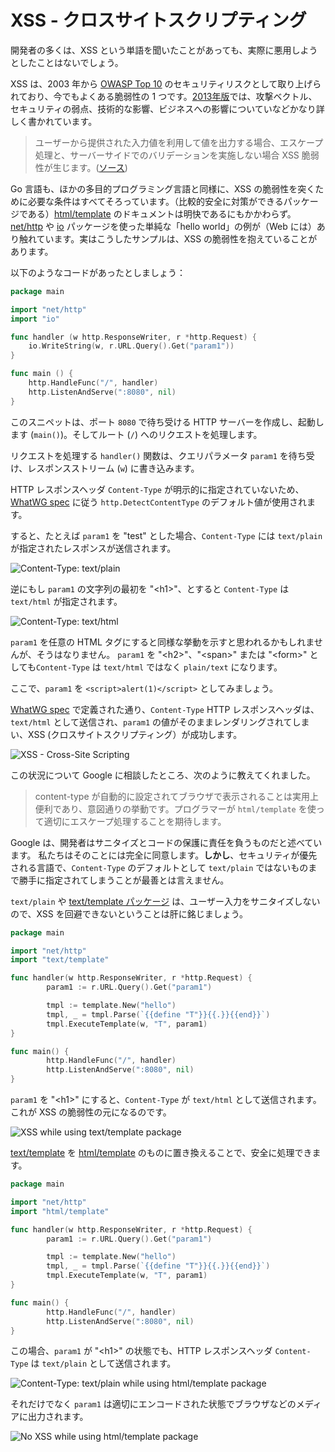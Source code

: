 XSS - クロスサイトスクリプティング
==========================

開発者の多くは、XSS という単語を聞いたことがあっても、実際に悪用しようとしたことはないでしょう。

XSS は、2003 年から [OWASP Top 10][0] のセキュリティリスクとして取り上げられており、今でもよくある脆弱性の 1 つです。[2013年版][1]では、攻撃ベクトル、セキュリティの弱点、技術的な影響、ビジネスへの影響についていなどかなり詳しく書かれています。

> ユーザーから提供された入力値を利用して値を出力する場合、エスケープ処理と、サーバーサイドでのバリデーションを実施しない場合 XSS 脆弱性が生じます。([ソース][1])

Go 言語も、ほかの多目的プログラミング言語と同様に、XSS の脆弱性を突くために必要な条件はすべてそろっています。（比較的安全に対策ができるパッケージである）[html/template][2] のドキュメントは明快であるにもかかわらず。[net/http][3] や [io][4] パッケージを使った単純な「hello world」の例が（Web には）あり触れています。実はこうしたサンプルは、XSS の脆弱性を抱えていることがあります。

以下のようなコードがあったとしましょう：

```go
package main

import "net/http"
import "io"

func handler (w http.ResponseWriter, r *http.Request) {
    io.WriteString(w, r.URL.Query().Get("param1"))
}

func main () {
    http.HandleFunc("/", handler)
    http.ListenAndServe(":8080", nil)
}
```

このスニペットは、ポート `8080` で待ち受ける HTTP サーバーを作成し、起動します
(`main()`)。そしてルート (`/`) へのリクエストを処理します。

リクエストを処理する `handler()` 関数は、クエリパラメータ `param1` を待ち受け、レスポンスストリーム (`w`) に書き込みます。

HTTP レスポンスヘッダ `Content-Type` が明示的に指定されていないため、[WhatWG spec][5] に従う
`http.DetectContentType` のデフォルト値が使用されます。

すると、たとえば `param1` を "test" とした場合、`Content-Type` には `text/plain` が指定されたレスポンスが送信されます。

![Content-Type: text/plain][content-type-text-plain]

逆にもし `param1` の文字列の最初を "&lt;h1&gt;"、とすると `Content-Type` は `text/html` が指定されます。

![Content-Type: text/html][content-type-text-html]

`param1` を任意の HTML タグにすると同様な挙動を示すと思われるかもしれませんが、そうはなりません。
`param1` を "&lt;h2&gt;"、"&lt;span&gt;" または "&lt;form&gt;" としても`Content-Type` は `text/html` ではなく `plain/text` になります。

ここで、`param1` を `<script>alert(1)</script>` としてみましょう。

[WhatWG spec][5] で定義された通り、`Content-Type` HTTP レスポンスヘッダは、`text/html` として送信され、`param1` の値がそのままレンダリングされてしまい、XSS (クロスサイトスクリプティング）が成功します。

![XSS - Cross-Site Scripting][cross-site-scripting]

この状況について Google に相談したところ、次のように教えてくれました。

> content-type が自動的に設定されてブラウザで表示されることは実用上便利であり、意図通りの挙動です。プログラマーが
> `html/template` を使って適切にエスケープ処理することを期待します。

Google は、開発者はサニタイズとコードの保護に責任を負うものだと述べています。
私たちはそのことには完全に同意します。**しかし**、セキュリティが優先される言語で、`Content-Type` のデフォルトとして `text/plain` ではないものまで勝手に指定されてしまうことが最善とは言えません。

`text/plain` や [text/template パッケージ][6] は、ユーザー入力をサニタイズしないので、XSS を回避できないということは肝に銘じましょう。

```go
package main

import "net/http"
import "text/template"

func handler(w http.ResponseWriter, r *http.Request) {
        param1 := r.URL.Query().Get("param1")

        tmpl := template.New("hello")
        tmpl, _ = tmpl.Parse(`{{define "T"}}{{.}}{{end}}`)
        tmpl.ExecuteTemplate(w, "T", param1)
}

func main() {
        http.HandleFunc("/", handler)
        http.ListenAndServe(":8080", nil)
}
```


`param1` を "&lt;h1&gt;" にすると、`Content-Type` が
`text/html` として送信されます。これが XSS の脆弱性の元になるのです。


![XSS while using text/template package][text-template-xss]


[text/template][6] を [html/template][2] のものに置き換えることで、安全に処理できます。

```go
package main

import "net/http"
import "html/template"

func handler(w http.ResponseWriter, r *http.Request) {
        param1 := r.URL.Query().Get("param1")

        tmpl := template.New("hello")
        tmpl, _ = tmpl.Parse(`{{define "T"}}{{.}}{{end}}`)
        tmpl.ExecuteTemplate(w, "T", param1)
}

func main() {
        http.HandleFunc("/", handler)
        http.ListenAndServe(":8080", nil)
}
```

この場合、`param1` が "&lt;h1&gt;" の状態でも、HTTP レスポンスヘッダ `Content-Type` は `text/plain` として送信されます。

![Content-Type: text/plain while using html/template package][html-template-plain-text]

それだけでなく `param1` は適切にエンコードされた状態でブラウザなどのメディアに出力されます。

![No XSS while using html/template package][html-template-noxss]

[exploit-of-a-mom]: images/exploit-of-a-mom.png
[content-type-text-plain]: images/text-plain.png
[content-type-text-html]: images/text-html.png
[cross-site-scripting]: images/xss.png
[text-template-xss]: images/text-template-xss.png
[html-template-plain-text]: images/html-template-plain-text.png
[html-template-noxss]: images/html-template-text-plain-noxss.png

[0]: https://www.owasp.org/index.php/Category:OWASP_Top_Ten_Project
[1]: https://www.owasp.org/index.php/Top_10_2013-A3-Cross-Site_Scripting_(XSS)
[2]: https://golang.org/pkg/html/template/
[3]: https://golang.org/pkg/net/http/
[4]: https://golang.org/pkg/io/
[5]: https://mimesniff.spec.whatwg.org/#rules-for-identifying-an-unknown-mime-typ
[6]: https://golang.org/pkg/text/template/
